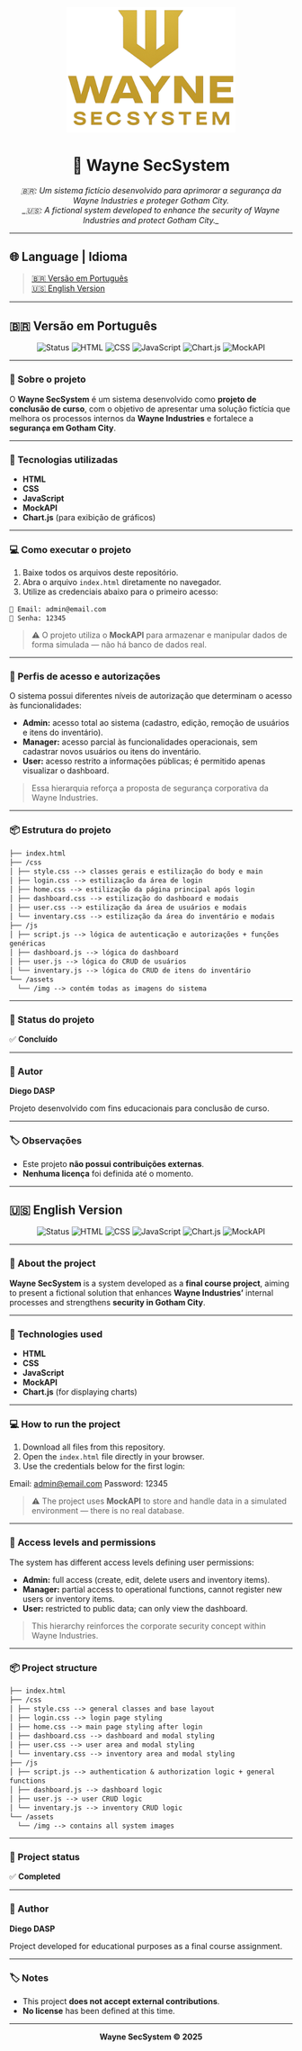 <p align="center">
  <img src="./assets/img/logo.png" alt="Wayne SecSystem Logo" width="300"/>
</p>

<h1 align="center">🦇 Wayne SecSystem</h1>

<p align="center">
  <em>🇧🇷: Um sistema fictício desenvolvido para aprimorar a segurança da Wayne Industries e proteger Gotham City.<br>
  _🇺🇸: A fictional system developed to enhance the security of Wayne Industries and protect Gotham City._</em>
</p>

---

## 🌐 Language | Idioma
> [🇧🇷 Versão em Português](#-versão-em-português)  
> [🇺🇸 English Version](#-english-version)

---

## 🇧🇷 Versão em Português

<p align="center">
  <img src="https://img.shields.io/badge/Status-Concluído-success?style=for-the-badge" alt="Status"/>
  <img src="https://img.shields.io/badge/HTML-5-orange?style=for-the-badge&logo=html5" alt="HTML"/>
  <img src="https://img.shields.io/badge/CSS-3-blue?style=for-the-badge&logo=css3" alt="CSS"/>
  <img src="https://img.shields.io/badge/JavaScript-ES6-yellow?style=for-the-badge&logo=javascript" alt="JavaScript"/>
  <img src="https://img.shields.io/badge/Chart.js-Active-purple?style=for-the-badge&logo=chartdotjs" alt="Chart.js"/>
  <img src="https://img.shields.io/badge/MockAPI-Active-lightgrey?style=for-the-badge" alt="MockAPI"/>
</p>

---

### 🧩 Sobre o projeto

O **Wayne SecSystem** é um sistema desenvolvido como **projeto de conclusão de curso**, com o objetivo de apresentar uma solução fictícia que melhora os processos internos da **Wayne Industries** e fortalece a **segurança em Gotham City**.

---

### 🚀 Tecnologias utilizadas

- **HTML**
- **CSS**
- **JavaScript**
- **MockAPI**
- **Chart.js** (para exibição de gráficos)

---

### 💻 Como executar o projeto

1. Baixe todos os arquivos deste repositório.  
2. Abra o arquivo `index.html` diretamente no navegador.  
3. Utilize as credenciais abaixo para o primeiro acesso:

```
📧 Email: admin@email.com
🔑 Senha: 12345
```

> ⚠️ O projeto utiliza o **MockAPI** para armazenar e manipular dados de forma simulada — não há banco de dados real.

---

### 🔐 Perfis de acesso e autorizações

O sistema possui diferentes níveis de autorização que determinam o acesso às funcionalidades:

- **Admin:** acesso total ao sistema (cadastro, edição, remoção de usuários e itens do inventário).  
- **Manager:** acesso parcial às funcionalidades operacionais, sem cadastrar novos usuários ou itens do inventário.  
- **User:** acesso restrito a informações públicas; é permitido apenas visualizar o dashboard.

> Essa hierarquia reforça a proposta de segurança corporativa da Wayne Industries.

---

### 📦 Estrutura do projeto

```
├── index.html
├── /css
│ ├── style.css --> classes gerais e estilização do body e main
│ ├── login.css --> estilização da área de login
│ ├── home.css --> estilização da página principal após login
│ ├── dashboard.css --> estilização do dashboard e modais
│ ├── user.css --> estilização da área de usuários e modais
│ └── inventary.css --> estilização da área do inventário e modais
├── /js
│ ├── script.js --> lógica de autenticação e autorizações + funções genéricas
│ ├── dashboard.js --> lógica do dashboard
│ ├── user.js --> lógica do CRUD de usuários
│ └── inventary.js --> lógica do CRUD de itens do inventário
└── /assets
  └── /img --> contém todas as imagens do sistema
```
---

### 📄 Status do projeto
✅ **Concluído**

---

### 🧠 Autor
**Diego DASP**

Projeto desenvolvido com fins educacionais para conclusão de curso.

---

### 🏷️ Observações
- Este projeto **não possui contribuições externas**.  
- **Nenhuma licença** foi definida até o momento.

---

## 🇺🇸 English Version

<p align="center">
  <img src="https://img.shields.io/badge/Status-Completed-success?style=for-the-badge" alt="Status"/>
  <img src="https://img.shields.io/badge/HTML-5-orange?style=for-the-badge&logo=html5" alt="HTML"/>
  <img src="https://img.shields.io/badge/CSS-3-blue?style=for-the-badge&logo=css3" alt="CSS"/>
  <img src="https://img.shields.io/badge/JavaScript-ES6-yellow?style=for-the-badge&logo=javascript" alt="JavaScript"/>
  <img src="https://img.shields.io/badge/Chart.js-Active-purple?style=for-the-badge&logo=chartdotjs" alt="Chart.js"/>
  <img src="https://img.shields.io/badge/MockAPI-Active-lightgrey?style=for-the-badge" alt="MockAPI"/>
</p>

---

### 🧩 About the project

**Wayne SecSystem** is a system developed as a **final course project**, aiming to present a fictional solution that enhances **Wayne Industries’** internal processes and strengthens **security in Gotham City**.

---

### 🚀 Technologies used

- **HTML**
- **CSS**
- **JavaScript**
- **MockAPI**
- **Chart.js** (for displaying charts)

---

### 💻 How to run the project

1. Download all files from this repository.  
2. Open the `index.html` file directly in your browser.  
3. Use the credentials below for the first login:

Email: admin@email.com
Password: 12345

> ⚠️ The project uses **MockAPI** to store and handle data in a simulated environment — there is no real database.

---

### 🔐 Access levels and permissions

The system has different access levels defining user permissions:

- **Admin:** full access (create, edit, delete users and inventory items).  
- **Manager:** partial access to operational functions, cannot register new users or inventory items.  
- **User:** restricted to public data; can only view the dashboard.

> This hierarchy reinforces the corporate security concept within Wayne Industries.

---

### 📦 Project structure

```
├── index.html
├── /css
│ ├── style.css --> general classes and base layout
│ ├── login.css --> login page styling
│ ├── home.css --> main page styling after login
│ ├── dashboard.css --> dashboard and modal styling
│ ├── user.css --> user area and modal styling
│ └── inventary.css --> inventory area and modal styling
├── /js
│ ├── script.js --> authentication & authorization logic + general functions
│ ├── dashboard.js --> dashboard logic
│ ├── user.js --> user CRUD logic
│ └── inventary.js --> inventory CRUD logic
└── /assets
  └── /img --> contains all system images
```
---

### 📄 Project status
✅ **Completed**

---

### 🧠 Author
**Diego DASP**

Project developed for educational purposes as a final course assignment.

---

### 🏷️ Notes
- This project **does not accept external contributions**.  
- **No license** has been defined at this time.

---

<p align="center">
  <strong>Wayne SecSystem © 2025</strong>
</p>
